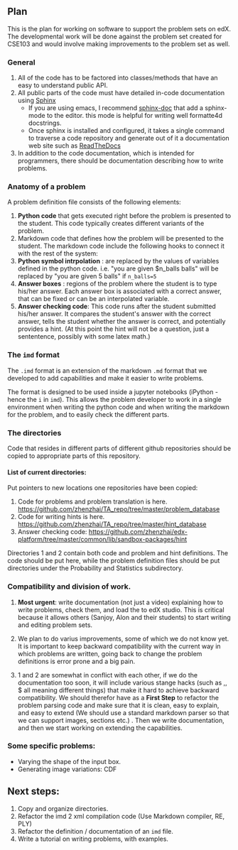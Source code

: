 ## Plan

This is the plan for working on software to support the problem sets on edX. The developmental work will be done against the problem set created for CSE103 and would involve making improvements to the problem set as well.

### General 

1. All of the code has to be factored into classes/methods that have an easy to understand public API.
2. All public parts of the code must have detailed in-code documentation using [Sphinx](http://www.sphinx-doc.org/en/stable/contents.html)
   * If you are using emacs, I recommend [sphinx-doc](http://sphinx-doc.org/index.html) that add a sphinx-mode to the editor. this mode is helpful for writing well formatte4d docstrings.
   * Once sphinx is installed and configured, it takes a single command to traverse a code repository and generate out of it a documentation web site such as [ReadTheDocs](http://docs.readthedocs.io/en/latest/getting_started.html)
3. In addition to the code documentation, which is intended for programmers, there should be documentation describing how to write problems.

### Anatomy of a problem

A problem definition file consists of the following elements:

1. **Python code** that gets executed right before the problem is presented to the student. This code typically creates different variants of the problem.
2. Markdown code that defines how the problem will be presented to the student. The markdown code include the following hooks to connect it with the rest of the system:
  1. **Python symbol intrpolation** : are replaced by the values of variables defined in the python code. i.e. "you are given \$n_balls balls" will be replaced by "you are given 5 balls" if `n_balls=5`
  2. **Answer boxes** : regions of the problem where the student is to type his/her answer. Each answer box is associated with a correct answer, that can be fixed or can be an interpolated variable.
3. **Answer checking code**: This code runs after the student submitted his/her answer. It compares the student's answer with the correct answer, tells the student whether the answer is correct, and potentially provides a hint. (At this point the hint will not be a question, just a sententence, possibly with some latex math.) 

### The `imd` format

The `.imd` format is an extension of the markdown `.md` format that we developed to add capabilities and make it easier to write problems. 

The format is designed to be used inside a jupyter notebooks (iPython - hence the `i` in `imd`). This allows the problem developer to work in a single environment when writing the python code and when writing the markdown for the problem, and to easily check the different parts.

### The directories

Code that resides in different parts of different github repositories should be copied to appropriate parts of this repository.

#### List of current directories:

Put pointers to new locations one repositories have been copied:

1. Code for problems and problem translation is here. https://github.com/zhenzhai/TA_repo/tree/master/problem_database
2. Code for writing hints is here. https://github.com/zhenzhai/TA_repo/tree/master/hint_database
3. Answer checking code: https://github.com/zhenzhai/edx-platform/tree/master/common/lib/sandbox-packages/hint

Directories 1 and 2 contain both code and problem and hint definitions. The code should be put here, while the problem definition files should be put directories under the Probability and Statistics subdirectory.

###  Compatibility and division of work.

1. **Most urgent**: write documentation (not just a video) explaining how to write problems, check them, and load the to edX studio. This is critical because it allows others (Sanjoy, Alon and their students) to start writing and editing problem sets.

2. We plan to do varius improvements, some of which we do not know yet. It is important to keep backward compatibility with the current way in which problems are written, going back to change the problem definitions is error prone and a big pain.

3. 1 and 2 are somewhat in conflict with each other, if we do the documentation too soon, it will include various stange hacks (such as $,$$, \$$ all meaning different things) that make it hard to achieve backward compatibility. We should therefor have as a **First Step** 
to refactor the problem parsing code and make sure that it is clean, easy to explain, and easy to extend (We should use a standard markdown parser so that we can support images, sections etc.) . Then we write documentation, and then we start working on extending the capabilities. 

### Some specific problems:
* Varying the shape of the input box.
* Generating image variations: CDF

## Next steps:

1. Copy and organize directories.
2. Refactor the imd 2 xml compilation code (Use Markdown compiler, RE, PLY)
2. Refactor the definition / documentation of an `imd` file.
3. Write a tutorial on writing problems, with examples.


